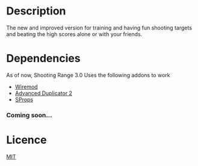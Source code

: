 # Description
The new and improved version for training and having fun shooting targets and beating the high scores alone or with your friends.

# Dependencies
As of now, Shooting Range 3.0 Uses the following addons to work<br>

* [Wiremod](https://steamcommunity.com/sharedfiles/filedetails/?id=160250458)<br>
* [Advanced Duplicator 2](https://github.com/wiremod/advdupe2)<br>
* [SProps](https://steamcommunity.com/sharedfiles/filedetails/?id=173482196)<br>

### Coming soon...

# Licence
[MIT](https://github.com/NickMBR/ShootingRange3/blob/master/LICENSE)